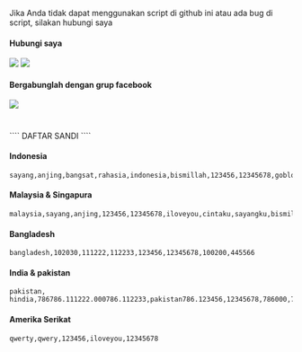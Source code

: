 Jika Anda tidak dapat menggunakan script di github ini atau ada bug di script, silakan hubungi saya
#### Hubungi saya
[![](https://img.shields.io/badge/Facebook-blue?logo=Facebook&logoColor=blue&labelColor=white)](https://www.facebook.com/100024755569322)
[![](https://img.shields.io/badge/Whatsapp-CHAT-red?logo=Whatsapp&logoColor=Brightgreen&labelColor=white)](https://wa.me/6285695430376?text=Asalamualaikum+bang)
#### Bergabunglah dengan grup facebook
[![](https://img.shields.io/badge/Groups-blue?logo=Facebook&logoColor=blue&labelColor=white)](https://facebook.com/groups/1149190218775661/)
#
<detail terbuka>
```` DAFTAR SANDI ````

#### Indonesia
````
sayang,anjing,bangsat,rahasia,indonesia,bismillah,123456,12345678,goblok,ganteng,cantik,cintaku,sayangku
````
#### Malaysia & Singapura
````
malaysia,sayang,anjing,123456,12345678,iloveyou,cintaku,sayangku,bismillah,singapura,rahasia,password
````
#### Bangladesh
````
bangladesh,102030,111222,112233,123456,12345678,100200,445566
````
#### India & pakistan
````
pakistan, hindia,786786.111222.000786.112233,pakistan786.123456,12345678,786000,786786786,445566
````
#### Amerika Serikat
````
qwerty,qwery,123456,iloveyou,12345678
````
#
